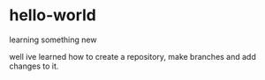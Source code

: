 # hello-world
learning something new
 
well ive learned how to create a repository, make branches and add changes to it.
